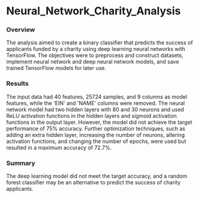 # Neural_Network_Charity_Analysis

### Overview
The analysis aimed to create a binary classifier that predicts the success of applicants funded by a charity using deep learning neural networks with TensorFlow. The objectives were to preprocess and construct datasets, implement neural network and deep neural network models, and save trained TensorFlow models for later use.

### Results
The input data had 40 features, 25724 samples, and 9 columns as model features, while the 'EIN' and 'NAME' columns were removed. The neural network model had two hidden layers with 80 and 30 neurons and used ReLU activation functions in the hidden layers and sigmoid activation functions in the output layer. However, the model did not achieve the target performance of 75% accuracy. Further optimization techniques, such as adding an extra hidden layer, increasing the number of neurons, altering activation functions, and changing the number of epochs, were used but resulted in a maximum accuracy of 72.7%.

### Summary
The deep learning model did not meet the target accuracy, and a random forest classifier may be an alternative to predict the success of charity applicants.
